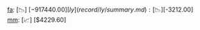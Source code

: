 [fa](record/fa/summary.md): [📉] [$-917440.00]  
[ly](record/ly/summary.md): [📉] [$-3212.00]  
[mm](record/mm/summary.md): [📈] [$4229.60]  
